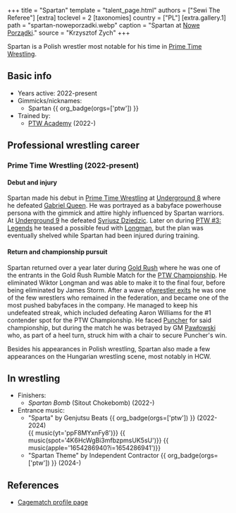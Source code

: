+++
title = "Spartan"
template = "talent_page.html"
authors = ["Sewi The Referee"]
[extra]
toclevel = 2
[taxonomies]
country = ["PL"]
[extra.gallery.1]
path = "spartan-noweporzadki.webp"
caption = "Spartan at [Nowe Porządki](@/e/ptw/2025-01-11-ptw-nowe-porzadki.md)."
source = "Krzysztof Zych"
+++

Spartan is a Polish wrestler most notable for his time in [Prime Time Wrestling](@/o/ptw.md).

## Basic info

* Years active: 2022-present
* Gimmicks/nicknames:
  - Spartan {{ org_badge(orgs=['ptw']) }}
* Trained by:
  - [PTW Academy](@/o/ptw-academy.md) (2022-)

## Professional wrestling career

### Prime Time Wrestling (2022-present)

#### Debut and injury

Spartan made his debut in [Prime Time Wrestling](@/o/ptw.md) at [Underground 8](@/e/ptw/2022-09-25-ptw-underground-8.md) where he defeated [Gabriel Queen](@/w/gabriel-queen.md). He was portrayed as a babyface powerhouse persona with the gimmick and attire highly influenced by Spartan warriors. At [Underground 9](@/e/ptw/2022-10-30-ptw-underground-9.md) he defeated [Syriusz Dziedzic](@/w/dziedzic.md). Later on during [PTW #3: Legends](@/e/ptw/2022-11-26-ptw-3-legends.md) he teased a possible feud with [Longman](@/w/wiktor-longman.md), but the plan was eventually shelved while Spartan had been injured during training.

#### Return and championship pursuit

Spartan returned over a year later during [Gold Rush](@/e/ptw/2024-02-03-ptw-5-gold-rush.md) where he was one of the entrants in the Gold Rush Rumble Match for the [PTW Championship](@/c/ptw-championship.md). He eliminated Wiktor Longman and was able to make it to the final four, before being eliminated by James Storm. After a wave of[wrestler exits](@/a/ptw-exits.md) he was one of the few wrestlers who remained in the federation, and became one of the most pushed babyfaces in the company. He managed to keep his undefeated streak, which included defeating Aaron Williams for the #1 contender spot for the PTW Championship. He faced [Puncher](@/w/puncher.md) for said championship, but during the match he was betrayed by GM [Pawłowski](@/w/pan-pawlowski.md) who, as part of a heel turn, struck him with a chair to secure Puncher's win.

Besides his appearances in Polish wrestling, Spartan also made a few appearances on the Hungarian wrestling scene, most notably in HCW.

## In wrestling

* Finishers:
  - _Spartan Bomb_ (Sitout Chokebomb) (2022-)
* Entrance music:
  - "Sparta" by Genjutsu Beats
 {{ org_badge(orgs=['ptw']) }} (2022-2024) <br>
 {{ music(yt='ppF8MYxnFy8')}}
 {{ music(spot='4K6HcWgBi3mfbzpmsUK5sU')}}
 {{ music(apple='1654286940?i=1654286941')}}
  - "Spartan Theme" by Independent Contractor
 {{ org_badge(orgs=['ptw']) }} (2024-) <br>

## References

* [Cagematch profile page](https://www.cagematch.net/?id=2&nr=28680)
